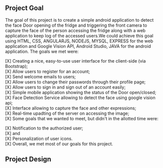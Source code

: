## Project Goal
The goal of this project is to create a simple android application to detect the face Door opening of the fridge and triggering the front camera to capture the face of the person accessing the fridge along with a web application to keep log of the accessed users.We could achieve this goal using HTML, CSS, ANGULARJS, NODEJS, MYSQL, EXPRESS for the web application and Google Vision API, Android Studio, JAVA for the android application. The goals we met were:<br>

[X] Creating a nice, easy-to-use user interface for the client-side (via Bootstrap);<br>
[X] Allow users to register for an account;<br>
[X] Send welcome emails to users;<br>
[X] Allow users to change their passwords through their profile page;<br>
[X] Allow users to sign in and sign out of an account easily;<br>
[X] Simple mobile application showing the status of the Door open/closed;<br>
[X] Face Detection Service allowing to detect the face using google vision api;<br>
[X] Interface allowing to capture the face and other expressions;<br>
[X] Real-time upadting of the server on accessing the image;<br>
[X] Some goals that we wanted to meet, but didn't in the allotted time were:<br>

[X] Notification to the authorized user;<br>
[X] and<br>
[X] Personalization of user icons.<br>
[X] Overall, we met most of our goals for this project.<br>
## Project Design
